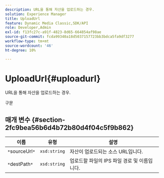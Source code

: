 ```yaml
---
description: URL을 통해 자산을 업로드하는 경우.
solution: Experience Manager
title: UploadUrl
feature: Dynamic Media Classic,SDK/API
role: Developer,Admin
exl-id: f13fc27c-a91f-4823-8d65-664854af98ae
source-git-commit: fcda99340a18d5037157723bb3bdca5fa9df3277
workflow-type: tm+mt
source-wordcount: '46'
ht-degree: 10%

---
```


# UploadUrl{#uploadurl}

URL을 통해 자산을 업로드하는 경우.

구문

## 매개 변수 {#section-2fc9bea56b6d4b72b80d4f04c5f9b862}

| 이름 | 유형 | 설명 |
|---|---|---|
| `*`sourceUrl`*` | `xsd:string` | 자산이 업로드되는 소스 URL입니다. |
| `*`destPath`*` | `xsd:string` | 업로드할 파일의 IPS 파일 경로 및 이름입니다. |
